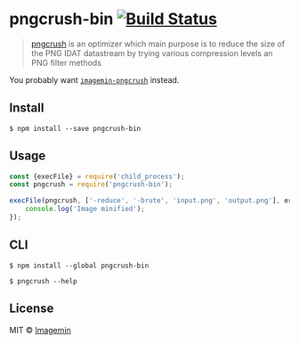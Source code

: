 # pngcrush-bin [![Build Status](http://img.shields.io/travis/imagemin/pngcrush-bin.svg?style=flat)](https://travis-ci.org/imagemin/pngcrush-bin)

> [pngcrush](https://pmt.sourceforge.io/pngcrush/) is an optimizer which main purpose is to reduce the size of the PNG IDAT datastream by trying various compression levels an PNG filter methods

You probably want [`imagemin-pngcrush`](https://github.com/imagemin/imagemin-pngcrush) instead.


## Install

```
$ npm install --save pngcrush-bin
```


## Usage

```js
const {execFile} = require('child_process');
const pngcrush = require('pngcrush-bin');

execFile(pngcrush, ['-reduce', '-brute', 'input.png', 'output.png'], err => {
	console.log('Image minified');
});
```


## CLI

```
$ npm install --global pngcrush-bin
```

```
$ pngcrush --help
```


## License

MIT © [Imagemin](https://github.com/imagemin)
